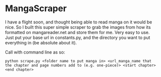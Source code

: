 # MangaScraper
I have a flight soon, and thought being able to read manga on it would be nice. So I built this super simple scraper to grab the images from how its formatted on mangareader.net and store them for me. Very easy to use. Just put your base url in constants.py, and the directory you want to put everything in (be absolute about it).

Call with command line as so:
```shell
python scrape.py <folder name to put manga in> <url_manga_name that the chapter and page numbers add to (e.g. one-piece)> <start chapter> <end chapter>
```
